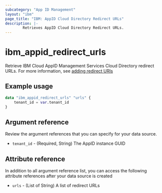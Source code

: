 ```yaml
---
subcategory: "App ID Management"
layout: "ibm"
page_title: "IBM: AppID Cloud Directory Redirect URLs"
description: |-
        Retrieves AppID Cloud Directory Redirect URLs.
---
```


# ibm_appid_redirect_urls
Retrieve IBM Cloud AppID Management Services Cloud Directory redirect URLs. For more information, see [adding redirect URIs](https://cloud.ibm.com/docs/appid?topic=appid-managing-idp#add-redirect-uri)

## Example usage

```terraform
data "ibm_appid_redirect_urls" "urls" {
    tenant_id = var.tenant_id   
}
```

## Argument reference
Review the argument references that you can specify for your data source.

- `tenant_id` - (Required, String) The AppID instance GUID

## Attribute reference
In addition to all argument reference list, you can access the following attribute references after your data source is created

- `urls` - (List of String) A list of redirect URLs
